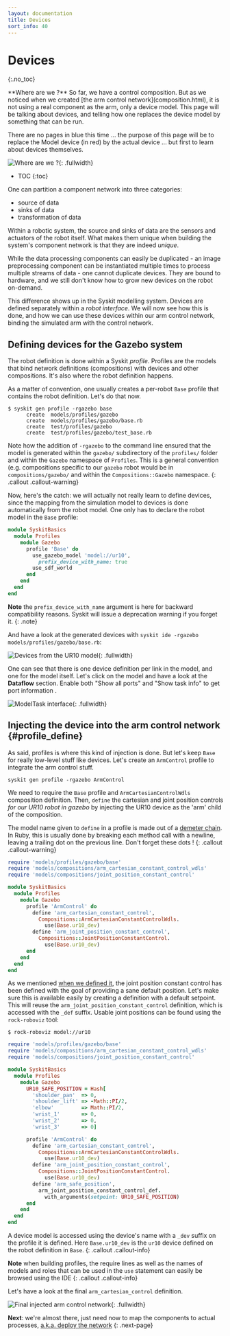 ```yaml
---
layout: documentation
title: Devices
sort_info: 40
---
```


# Devices
{:.no_toc}

<div class="callout callout-info">
**Where are we ?** So far, we have a control composition. But as we noticed
when we created [the arm control network](composition.html), it is not using a
real component as the arm, only a device model. This page will be talking about
devices, and telling how one replaces the device model by something that can be
run.

There are no pages in blue this time … the purpose of this page will be to
replace the Model device (in red) by the actual device ... but first to learn
about devices themselves.

![Where are we ?](media/progression_devices.svg){: .fullwidth}
</div>


- TOC
{:toc}


One can partition a component network into three categories:

- source of data
- sinks of data
- transformation of data

Within a robotic system, the source and sinks of data are the sensors and
actuators of the robot itself. What makes them unique when building the system's
component network is that they are indeed _unique_.

While the data processing components can easily be duplicated - an image
preprocessing component can be instantiated multiple times to process multiple
streams of data - one cannot duplicate devices.  They are bound to hardware,
and we still don't know how to grow new devices on the robot on-demand.

This difference shows up in the Syskit modelling system. Devices
are defined separately within a _robot interface_. We will now see how this is done, and
how we can use these devices within our arm control network, binding the
simulated arm with the control network.

## Defining devices for the Gazebo system

The robot definition is done within a Syskit _profile_. Profiles are the models
that bind network definitions (compositions) with devices and other
compositions. It's also where the robot definition happens.

As a matter of convention, one usually creates a per-robot `Base` profile that
contains the robot definition.  Let's do that now.

~~~
$ syskit gen profile -rgazebo base
      create  models/profiles/gazebo
      create  models/profiles/gazebo/base.rb
      create  test/profiles/gazebo
      create  test/profiles/gazebo/test_base.rb
~~~

Note how the addition of `-rgazebo` to the command line ensured that the model
is generated within the `gazebo/` subdirectory of the `profiles/` folder and
within the `Gazebo` namespace of `Profiles`. This is a general convention (e.g.
compositions specific to our `gazebo` robot would be in `compositions/gazebo/` and
within the `Compositions::Gazebo` namespace.
{: .callout .callout-warning}

Now, here's the catch: we will actually not really learn to define devices, since
the mapping from the simulation model to devices is done automatically from the
robot model. One only has to declare the robot model in the `Base` profile:

~~~ruby
module SyskitBasics
  module Profiles
    module Gazebo
      profile 'Base' do
        use_gazebo_model 'model://ur10',
          prefix_device_with_name: true
        use_sdf_world
      end
    end
  end
end
~~~

**Note** the `prefix_device_with_name` argument is here for backward
compatibility reasons. Syskit will issue a deprecation warning if you forget
it.
{: .note}

And have a look at the generated devices with `syskit ide -rgazebo models/profiles/gazebo/base.rb`:

![Devices from the UR10 model](media/devices.png){: .fullwidth}

One can see that there is one device definition per link in the model, and one
for the model itself. Let's click on the model and have a look at the **Dataflow** section.
Enable both "Show all ports" and "Show task info" to get port information .

![ModelTask interface](media/ur10_dev.svg){: .fullwidth}

## Injecting the device into the arm control network {#profile_define}

As said, profiles is where this kind of injection is done. But let's keep `Base`
for really low-level stuff like devices. Let's create an `ArmControl` profile to
integrate the arm control stuff.

~~~
syskit gen profile -rgazebo ArmControl
~~~

We need to require the `Base` profile and `ArmCartesianControlWdls` composition
definition.  Then, `define` the cartesian and joint position controls _for our
UR10 robot in gazebo_ by injecting the UR10 device as the 'arm' child of the
composition.

The model name given to `define` in a profile is made out of a [demeter
chain](https://martinfowler.com/bliki/FluentInterface.html). In Ruby, this is usually
done by breaking each method call with a newline, leaving a trailing dot on the
previous line. Don't forget these dots !
{: .callout .callout-warning}

~~~ruby
require 'models/profiles/gazebo/base'
require 'models/compositions/arm_cartesian_constant_control_wdls'
require 'models/compositions/joint_position_constant_control'

module SyskitBasics
  module Profiles
    module Gazebo
      profile 'ArmControl' do
        define 'arm_cartesian_constant_control',
          Compositions::ArmCartesianConstantControlWdls.
            use(Base.ur10_dev)
        define 'arm_joint_position_constant_control',
          Compositions::JointPositionConstantControl.
            use(Base.ur10_dev)
      end
    end
  end
end
~~~

As we mentioned [when we defined it](constant_generator.html#joint_position_constant_generator),
the joint position constant control has been defined with the goal of providing a sane default
position. Let's make sure this is available easily by creating a definition with a default
setpoint. This will reuse the `arm_joint_position_constant_control` definition, which is accessed
with the `_def` suffix. Usable joint positions can be found using the `rock-roboviz` tool:

~~~
$ rock-roboviz model://ur10
~~~

~~~ruby
require 'models/profiles/gazebo/base'
require 'models/compositions/arm_cartesian_constant_control_wdls'
require 'models/compositions/joint_position_constant_control'

module SyskitBasics
  module Profiles
    module Gazebo
      UR10_SAFE_POSITION = Hash[
        'shoulder_pan'  => 0,
        'shoulder_lift' => -Math::PI/2,
        'elbow'         => Math::PI/2,
        'wrist_1'       => 0,
        'wrist_2'       => 0,
        'wrist_3'       => 0]

      profile 'ArmControl' do
        define 'arm_cartesian_constant_control',
          Compositions::ArmCartesianConstantControlWdls.
            use(Base.ur10_dev)
        define 'arm_joint_position_constant_control',
          Compositions::JointPositionConstantControl.
            use(Base.ur10_dev)
        define 'arm_safe_position',
          arm_joint_position_constant_control_def.
            with_arguments(setpoint: UR10_SAFE_POSITION)
      end
    end
  end
end
~~~

A device model is accessed using the device's name with a `_dev` suffix on the
profile it is defined. Here `Base.ur10_dev` is the `ur10` device
defined on the robot definition in `Base`.
{: .callout .callout-info}

**Note** when building profiles, the require lines as well as the names of
models and roles that can be used in the `use` statement can easily be browsed
using the IDE
{: .callout .callout-info}

Let's have a look at the final `arm_cartesian_control` definition.

![Final injected arm control network](media/injected_arm_control_network.svg){: .fullwidth}

**Next**: we're almost there, just need now to map the components to actual processes,
[a.k.a. deploy the network](deployment.html)
{: .next-page}
